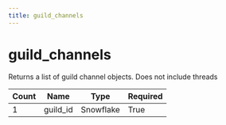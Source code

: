```yaml
---
title: guild_channels
---
```

# guild_channels 
Returns a list of guild channel objects. Does not include threads

Count | Name | Type | Required        
----|----|----|----
1 | guild_id | Snowflake | True
